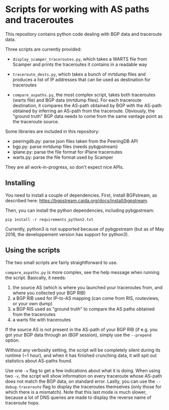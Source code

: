 # Scripts for working with AS paths and traceroutes

This repository contains python code dealing with BGP data and
traceroute data.

Three scripts are currently provided:

- `display_scamper_traceroutes.py`, which takes a WARTS file from Scamper
  and prints the traceroutes it contains in a readable way

- `traceroute_dests.py`, which takes a bunch of mrtdump files and produces
  a list of IP addresses that can be used as destination for traceroutes

- `compare_aspaths.py`, the most complex script, takes both traceroutes
  (warts file) and BGP data (mrtdump files).  For each traceroute destination,
  it compares the AS-path obtained by BGP with the AS-path obtained by inferring
  an AS-path from the traceroute.  Obviously, the "ground truth" BGP data needs
  to come from the same vantage point as the traceroute source.


Some libraries are included in this repository:

- peeringdb.py: parse json files taken from the PeeringDB API
- bgp.py: parse mrtdump files (needs pybgpstream)
- iplane.py: parse the file format for iPlane traceroutes
- warts.py: parse the file format used by Scamper

They are all work-in-progress, so don't expect nice APIs.

## Installing

You need to install a couple of dependencies.  First, install BGPstream,
as described here: <https://bgpstream.caida.org/docs/install/bgpstream>.

Then, you can install the python dependencies, including pybgpstream:

    pip install -r requirements_python2.txt

Currently, python3 is not supported because of pybgpstream (but as of May 2016,
the developpement version has support for python3).

## Using the scripts

The two small scripts are fairly straightforward to use.

`compare_aspaths.py` is more complex, see the help message when running the script.
Basically, it needs:

1. the source AS (which is where you launched your traceroutes from, and where you collected your BGP RIB)
2. a BGP RIB used for IP-to-AS mapping (can come from RIS, routeviews, or your own dump)
3. a BGP RIS used as "ground truth" to compare the AS paths obtained from the traceroutes
4. a warts file with traceroutes

If the source AS is not present in the AS-path of your BGP RIB (if e.g. you got
your BGP data through an iBGP session), simply use the `--prepend` option.

Without any verbosity setting, the script will be completely silent during its runtime (~1 hour),
and when it has finished crunching data, it will spit out statistics about AS-paths found.

Use one `-v` flag to get a few indications about what it is doing.  When using two `-v`,
the script will show information on every traceroute whose AS-path does not match the
BGP data, on standard error.  Lastly, you can use the `--debug-traceroute` flag to
display the traceroutes themselves (only those for which there is a mismatch).
Note that this last mode is much slower, because a lot of DNS queries are made to display
the reverse name of traceroute hops.

